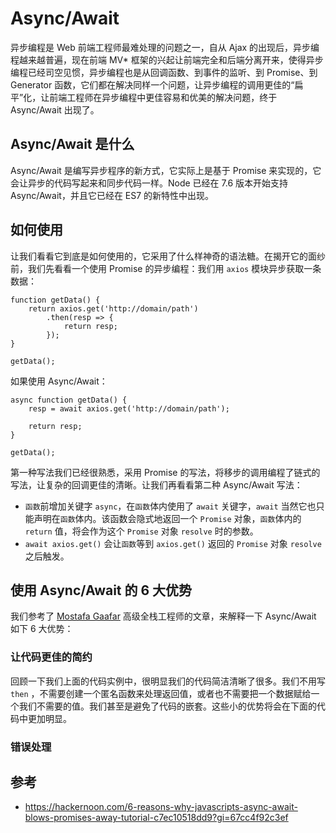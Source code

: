 # Async/Await
异步编程是 Web 前端工程师最难处理的问题之一，自从 Ajax 的出现后，异步编程越来越普遍，现在前端 MV* 框架的兴起让前端完全和后端分离开来，使得异步编程已经司空见惯，异步编程也是从回调函数、到事件的监听、到 Promise、到 Generator 函数，它们都在解决同样一个问题，让异步编程的调用更佳的“扁平”化，让前端工程师在异步编程中更佳容易和优美的解决问题，终于 Async/Await 出现了。

## Async/Await 是什么
Async/Await 是编写异步程序的新方式，它实际上是基于 Promise 来实现的，它会让异步的代码写起来和同步代码一样。Node 已经在 7.6 版本开始支持 Async/Await，并且它已经在 ES7 的新特性中出现。

## 如何使用
让我们看看它到底是如何使用的，它采用了什么样神奇的语法糖。在揭开它的面纱前，我们先看看一个使用 Promise 的异步编程：我们用 `axios` 模块异步获取一条数据：

```
function getData() {
    return axios.get('http://domain/path')
        .then(resp => {
            return resp;
        });
}

getData();
```

如果使用 Async/Await：

```
async function getData() {
    resp = await axios.get('http://domain/path');

    return resp;
}

getData();
```

第一种写法我们已经很熟悉，采用 Promise 的写法，将移步的调用编程了链式的写法，让复杂的回调更佳的清晰。让我们再看看第二种 Async/Await 写法：

* `函数`前增加关键字 `async`，在`函数`体内使用了 `await` 关键字，`await` 当然它也只能声明在`函数`体内。该函数会隐式地返回一个 `Promise` 对象，`函数`体内的 `return` 值，将会作为这个 `Promise` 对象 `resolve` 时的参数。
* `await axios.get()` 会让`函数`等到 `axios.get()` 返回的 `Promise` 对象 `resolve` 之后触发。

## 使用 Async/Await 的 6 大优势
我们参考了 [Mostafa Gaafar](https://hackernoon.com/@mgaafar) 高级全栈工程师的文章，来解释一下 Async/Await 如下 6 大优势：

### 让代码更佳的简约
回顾一下我们上面的代码实例中，很明显我们的代码简洁清晰了很多。我们不用写 `then` ，不需要创建一个匿名函数来处理返回值，或者也不需要把一个数据赋给一个我们不需要的值。我们甚至是避免了代码的嵌套。这些小的优势将会在下面的代码中更加明显。

### 错误处理


## 参考
* https://hackernoon.com/6-reasons-why-javascripts-async-await-blows-promises-away-tutorial-c7ec10518dd9?gi=67cc4f92c3ef